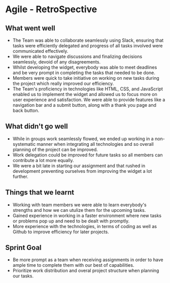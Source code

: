 # Agile - RetroSpective


## What went well
- The Team was able to collaborate seamlessly using Slack, ensuring that tasks were efficiently delegated and progress of all tasks involved were communicated effectively.
- We were able to navigate discussions and finalizing decisions seamlessly, devoid of any disagreements.
- Whilst developing the widget, everybody was able to meet deadlines and be very prompt in completing the tasks that needed to be done.
- Members were quick to take initiative on working on new tasks during the project which really improved our efficiency.
- The Team's proficiency in technologies like HTML, CSS, and JavaScript enabled us to implement the widget and allowed us to focus more on user experience and satisfaction. We were able to provide features like a navigation bar and a submit button, along with a thank you page and back button.


## What didn't go well
- While in groups work seamlessly flowed, we ended up working in a non-systematic manner when integrating all  technologies and so overall planning of the project can be improved.
- Work delegation could be improved for future tasks so all members can contribute a lot more equally.
- We were a bit late in starting our assignment and that rushed in development preventing ourselves from improving the widget a lot further.


## Things that we learnt
- Working with team members we were able to learn everybody's strengths and how we can utulize them for the upcoming tasks.
- Gained experience in working in a faster environment where new tasks or problems pop up and need to be dealt with promptly.
- More experience with the technologies, in terms of coding as well as Github to improve efficiency for later projects.


## Sprint Goal
- Be more prompt as a team when receiving assignments in order to have ample time to complete them with our best of capabilities.
- Prioritize work distribution and overal project structure when planning our tasks.

